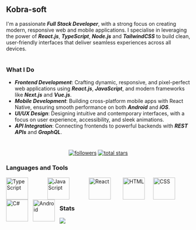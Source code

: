 ## Kobra-soft
I'm a passionate **_Full Stack Developer_**, with a strong focus on creating modern, responsive web and mobile applications. I specialise in leveraging the power of **_React.js_**, **_TypeScript_**, **_Node.js_** and **_TailwindCSS_** to build clean, user-friendly interfaces that deliver seamless experiences across all devices.
#

### What I Do

* **_Frontend Development_**: Crafting dynamic, responsive, and pixel-perfect web applications using **_React.js_**, **_JavaScript_**, and modern frameworks like **_Next.js_** and **_Vue.js_**.
  <br>
* **_Mobile Development_**: Building cross-platform mobile apps with React Native, ensuring smooth performance on both **_Android_** and **_iOS_**.
  <br>
* **_UI/UX Design_**: Designing intuitive and contemporary interfaces, with a focus on user experience, accessibility, and sleek animations.
  <br>
* **_API Integration_**: Connecting frontends to powerful backends with **_REST APIs_** and **_GraphQL_**.
#

<p align="center">
  <a href="https://github.com/Kobra-soft?tab=followers">
    <img alt="followers" title="Follow me on Github" src="https://custom-icon-badges.demolab.com/github/followers/Kobra-soft?color=236ad3&labelColor=1155ba&style=for-the-badge&logo=person-add&label=Follow&logoColor=white"/></a>
      
  <a href="https://github.com/Kobra-soft?tab=repositories&sort=stargazers">
    <img alt="total stars" title="Total stars on GitHub" src="https://custom-icon-badges.demolab.com/github/stars/Kobra-soft?color=55960c&style=for-the-badge&labelColor=488207&logo=star"/></a>
</p>

### Languages and Tools

<img align="left" alt="TypeScript" title="TypeScript" width="60px" style="padding-right:50px;" src="https://cdn.jsdelivr.net/gh/devicons/devicon/icons/typescript/typescript-plain.svg" />
<img align="left" alt="JavaScript" title="JavaScript" width="60px" style="padding-right:50px;" src="https://cdn.jsdelivr.net/gh/devicons/devicon/icons/javascript/javascript-plain.svg" />
<img align="left" alt="React" title="React" width="60px" style="padding-right:30px;" src="https://cdn.jsdelivr.net/gh/devicons/devicon/icons/react/react-original.svg" />
<img align="left" alt="HTML" title="HTML" width="60px" style="padding-right:20px;" src="https://cdn.jsdelivr.net/gh/devicons/devicon/icons/html5/html5-plain.svg" />
<img align="left" alt="CSS" title="CSS" width="60px" style="padding-right:10px;" src="https://cdn.jsdelivr.net/gh/devicons/devicon/icons/css3/css3-plain.svg" />
<img align="left" alt="C#" title="C#" width="60px" style="padding-right:10px;" src="https://cdn.jsdelivr.net/gh/devicons/devicon@latest/icons/csharp/csharp-plain.svg" />
<img align="left" alt="Android" title="Android" width="60px" style="padding-right:10px;" src="https://cdn.jsdelivr.net/gh/devicons/devicon@latest/icons/android/android-plain-wordmark.svg" />
<br>
<br>
<br>

### Stats

![](https://komarev.com/ghpvc/?username=kobra-soft)


<!--
**Kobra-soft/Kobra-soft** is a ✨ _special_ ✨ repository because its `README.md` (this file) appears on your GitHub profile.

Here are some ideas to get you started:

- 🔭 I’m currently working on ...
- 🌱 I’m currently learning ...
- 👯 I’m looking to collaborate on ...
- 🤔 I’m looking for help with ...
- 💬 Ask me about ...
- 📫 How to reach me: ...
- 😄 Pronouns: ...
- ⚡ Fun fact: ...
-->

